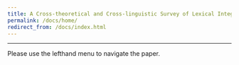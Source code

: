 ```yaml
---
title: A Cross-theoretical and Cross-linguistic Survey of Lexical Integrity and the Morphology-Syntax Interface
permalink: /docs/home/
redirect_from: /docs/index.html
---
```


***

Please use the lefthand menu to navigate the paper.
